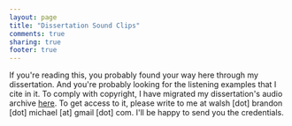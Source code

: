 ```yaml
---
layout: page
title: "Dissertation Sound Clips"
comments: true
sharing: true
footer: true
---
```


If you're reading this, you probably found your way here through my dissertation. And you're probably looking for the listening examples that I cite in it. To comply with copyright, I have migrated my dissertation's audio archive [here](http://diss.herokuapp.com). To get access to it, please write to me at walsh [dot] brandon [dot] michael [at] gmail [dot] com. I'll be happy to send you the credentials.